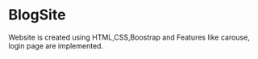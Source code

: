 # BlogSite

Website is created using HTML,CSS,Boostrap and 
Features like carouse, login page are implemented.
